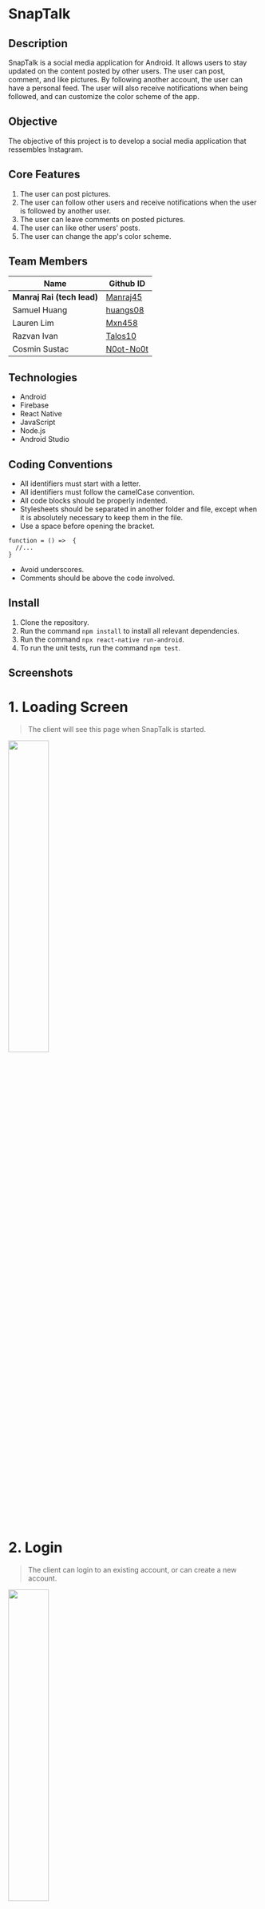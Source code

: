 # SnapTalk

## Description

SnapTalk is a social media application for Android. It allows users to stay updated on the content posted by other users. The user can post, comment, and like pictures. By following another account, the user can have a personal feed. The user will also receive notifications when being followed, and can customize the color scheme of the app.

## Objective

The objective of this project is to develop a social media application that ressembles Instagram.

## Core Features

1. The user can post pictures.
2. The user can follow other users and receive notifications when the user is followed by another user.
3. The user can leave comments on posted pictures.
4. The user can like other users' posts.
5. The user can change the app's color scheme.

## Team Members


Name | Github ID
------------ | -------------
**Manraj Rai (tech lead)** | [Manraj45](https://github.com/Manraj45)
Samuel Huang | [huangs08](https://github.com/huangs08)
Lauren Lim | [Mxn458](https://github.com/Mxn458)
Razvan Ivan | [Talos10](https://github.com/Talos10)
Cosmin Sustac | [N0ot-No0t](https://github.com/N0ot-No0t)

## Technologies
* Android
* Firebase
* React Native
* JavaScript
* Node.js
* Android Studio

## Coding Conventions

* All identifiers must start with a letter.
* All identifiers must follow the camelCase convention.
* All code blocks should be properly indented.
* Stylesheets should be separated in another folder and file, except when it is absolutely necessary to keep them in the file.
* Use a space before opening the bracket.  
```
function = () =>  {
  //...
}
```
* Avoid underscores.
* Comments should be above the code involved.


## Install

1. Clone the repository.
2. Run the command `npm install` to install all relevant dependencies.
3. Run the command `npx react-native run-android`.
4. To run the unit tests, run the command `npm test`.

## Screenshots

# 1. Loading Screen

> The client will see this page when SnapTalk is started.

<img src="https://github.com/huangs08/snaptalk/blob/master/screenshots/LoadingScreen-3.png" width="40%" height="40%">


# 2. Login

> The client can login to an existing account, or can create a new account.

<img src="https://github.com/huangs08/snaptalk/blob/master/screenshots/LoginScreen-1.png" width="40%" height="40%">

# 3. Registration

> The client can create an account. This account will be added to the database with the appropriate information.

<img src="https://github.com/huangs08/snaptalk/blob/master/screenshots/RegisterScreen-2.png" width="40%" height="40%">

# 4. Home Screen

> The home screen displays all posts from the users that are being followed by the client. It is empty because the client is not following any users at the time this screenshot is taken.

<img src="https://github.com/huangs08/snaptalk/blob/master/screenshots/HomeScreen-Empty-4.png" width="40%" height="40%">

# 5. Discovery Screen

> The discovery screen displays all posts from all users.

<img src="https://github.com/huangs08/snaptalk/blob/master/screenshots/DiscoveryScreen-5.png" width="40%" height="40%">


# 6. Profile Screen / Follow Feature

> The client can access another user's profile by clicking on the post's user name.
> The profile screen also displays the option to follow the user.

<img src="https://github.com/huangs08/snaptalk/blob/master/screenshots/ProfileScreen-Unfollow-6.png" width="40%" height="40%">

> The client can follow the user by pressing the follow button. This will update the database accordingly, as seen below.

<img src="https://github.com/huangs08/snaptalk/blob/master/screenshots/ProfileScreen-Follow-7.png" width="40%" height="40%">

<img src="https://github.com/huangs08/snaptalk/blob/master/screenshots/User-Following-Firebase.jpg" width="100%" height="100%">

> The home screen will then update and display all the posts from the user that the client is following, as seen below.

<img src="https://github.com/huangs08/snaptalk/blob/master/screenshots/HomeScreen-Follow-8.png" width="40%" height="40%">

# 7. Notification Screen

> The client receives a notification when someone follows them. They can choose to delete the notification if they want to.

<img src="https://github.com/huangs08/snaptalk/blob/master/screenshots/NotificationScreen-Follow.png" width="40%" height="40%">

<img src="https://github.com/huangs08/snaptalk/blob/master/screenshots/Notification-Following-Firebase.png" width="100%" height="100%">

<img src="https://github.com/huangs08/snaptalk/blob/master/screenshots/NotificationScreen-Follow-Empty.png" width="40%" height="40%">

<img src="https://github.com/huangs08/snaptalk/blob/master/screenshots/Notification-Following-Database-Empty.png" width="100%" height="100%">

# 8. Like Feature

> The client can like posts. For instance, on the discovery page, the client can like and unlike the new post. 

<img src="https://github.com/huangs08/snaptalk/blob/master/screenshots/DiscoveryScreen-Like-9.png" width="40%" height="40%">

<img src="https://github.com/huangs08/snaptalk/blob/master/screenshots/DiscoveryScreen-Unlike-10.png" width="40%" height="40%">

# 9. Comment Feature

> The client can access any post's comments section.

<img src="https://github.com/huangs08/snaptalk/blob/master/screenshots/CommentScreen-Empty-11.png" width="40%" height="40%">

> The client can comment on the post, as seen below. The database will also be updated accordingly, as well as the number of comments displayed on the post.

<img src="https://github.com/huangs08/snaptalk/blob/master/screenshots/CommentScreen-12.png" width="40%" height="40%">

<img src="https://github.com/huangs08/snaptalk/blob/master/screenshots/Comment-firebase.png" width="100%" height="100%">

<img src="https://github.com/huangs08/snaptalk/blob/master/screenshots/DiscoveryScreen-NumberOfComments-13.png" width="40%" height="40%">

> The client can edit the comment. The post information will be updated accordingly, as seen below.

<img src="https://github.com/huangs08/snaptalk/blob/master/screenshots/CommentScreen-Edit-14.png" width="40%" height="40%">

<img src="https://github.com/huangs08/snaptalk/blob/master/screenshots/Comment-edit-firebase.png" width="100%" height="100%">

<img src="https://github.com/huangs08/snaptalk/blob/master/screenshots/CommentScreen-AfterEdit-15.png" width="40%" height="40%">

> The client can delete the comment.

<img src="https://github.com/huangs08/snaptalk/blob/master/screenshots/CommentScreen-Delete-16.png" width="40%" height="40%">

<img src="https://github.com/huangs08/snaptalk/blob/master/screenshots/CommentScreen-Deleted-17.png" width="40%" height="40%">


# 10. Post Screen

> The client can post a picture with a caption. The post will be displayed on the Discovery screen.

<img src="https://github.com/huangs08/snaptalk/blob/master/screenshots/PostScreen-19.png" width="40%" height="40%">

<img src="https://github.com/huangs08/snaptalk/blob/master/screenshots/PostScreen-WithPic-20.png" width="40%" height="40%">

<img src="https://github.com/huangs08/snaptalk/blob/master/screenshots/DiscoveryScreen-Posted-21.png" width="40%" height="40%">

> The client's post will also be displayed on the client's profile page.

<img src="https://github.com/huangs08/snaptalk/blob/master/screenshots/ProfilePageScreen-22.png" width="40%" height="40%">


# 11. SnapTalk Color Feature

> The client can choose SnapTalk's color schemes.

<img src="https://github.com/huangs08/snaptalk/blob/master/screenshots/ColorOption-23.png" width="40%" height="40%">

<img src="https://github.com/huangs08/snaptalk/blob/master/screenshots/PickedColor-24.png" width="40%" height="40%">

<img src="https://github.com/huangs08/snaptalk/blob/master/screenshots/ProfilePageScreen-PickedColor-25.png" width="40%" height="40%">

<img src="https://github.com/huangs08/snaptalk/blob/master/screenshots/DiscoveryScreen-PickedColor-26.png" width="40%" height="40%">

<img src="https://github.com/huangs08/snaptalk/blob/master/screenshots/HomeScreen-PickedColor-27.png" width="40%" height="40%">

## Test

<img src="https://github.com/huangs08/snaptalk/blob/master/screenshots/Test.png" width="100%" height="100%">
